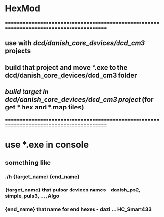 # HexMod
#### ========================================================================================
## use with ***dcd/danish_core_devices/dcd_cm3*** projects
## build that project and move *.exe to the dcd/danish_core_devices/dcd_cm3 folder
## ***build target in dcd/danish_core_devices/dcd_cm3 project*** (for get *.hex and *.map files)
#### ========================================================================================
# use *.exe in console
## something like
### ./h {target_name} {end_name}
### {target_name} that pulsar devices names - danish_ps2, simple_puls3, ..., Algo
### {end_name} that name for end hexes - dazi ... HC_Smart433